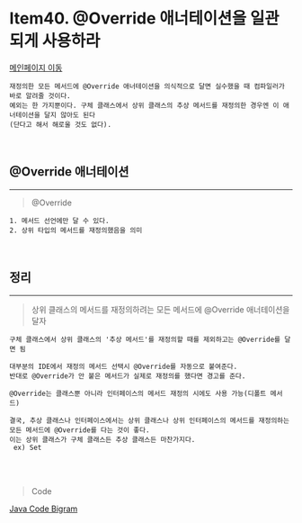# Item40. @Override 애너테이션을 일관되게 사용하라

[메인페이지 이동](../README.md)

```
재정의한 모든 메서드에 @Override 애너테이션을 의식적으로 달면 실수했을 때 컴파일러가 바로 알려줄 것이다.
예외는 한 가지뿐이다. 구체 클래스에서 상위 클래스의 추상 메서드를 재정의한 경우엔 이 애너테이션을 달지 않아도 된다
(단다고 해서 해로울 것도 없다).
```

<br>

## @Override 애너테이션

---

>@Override

```
1. 메서드 선언에만 달 수 있다.
2. 상위 타입의 메서드를 재정의했음을 의미
```

<br>

## 정리

---

>상위 클래스의 메서드를 재정의하려는 모든 메서드에 @Override 애너테이션을 달자

```
구체 클래스에서 상위 클래스의 '추상 메서드'를 재정의할 때를 제외하고는 @Override를 달면 됨

대부분의 IDE에서 재정의 메서드 선택시 @Override를 자동으로 붙여준다.
반대로 @Override가 안 붙은 메서드가 실제로 재정의를 했다면 경고를 준다.
```

```
@Override는 클래스뿐 아니라 인터페이스의 메서드 재정의 시에도 사용 가능(디폴트 메서드)

결국, 추상 클래스나 인터페이스에서는 상위 클래스나 상위 인터페이스의 메서드를 재정의하는 모든 메서드에 @Override를 다는 것이 좋다.
이는 상위 클래스가 구체 클래스든 추상 클래스든 마찬가지다.
 ex) Set
```

<br><br>

>Code

[Java Code Bigram](./java/Item_40)